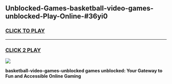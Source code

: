 
## Unblocked-Games-basketball-video-games-unblocked-Play-Online-#36yi0
<h3>
<a href="https://premium.freeplayer.one?title=basketball-video-games-unblocked&ref=27F">CLICK TO PLAY</a></h3>
<hr>

<h3>
<a href="https://premium.freeplayer.one?title=basketball-video-games-unblocked&ref=27F">CLICK 2 PLAY</a>
  
</h3>

<a href="https://premium.freeplayer.one?title=basketball-video-games-unblocked&ref=27F"><img src="https://clearcache.store/games.png"></a>


**basketball-video-games-unblocked games unblocked: Your Gateway to Fun and Accessible Online Gaming**
